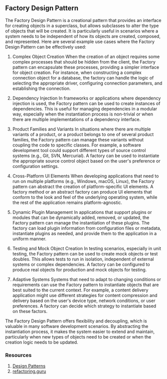 ## Factory Design Pattern

The Factory Design Pattern is a creational pattern that provides an interface for creating objects in a superclass, but allows subclasses to alter the type of objects that will be created. It is particularly useful in scenarios where a system needs to be independent of how its objects are created, composed, and represented. Here are several example use cases where the Factory Design Pattern can be effectively used:

1. Complex Object Creation
   When the creation of an object requires some complex processes that should be hidden from the client, the Factory pattern can encapsulate these processes, providing a simpler interface for object creation. For instance, when constructing a complex connection object for a database, the factory can handle the logic of selecting the appropriate driver, configuring connection parameters, and establishing the connection.

2. Dependency Injection
   In frameworks or applications where dependency injection is used, the Factory pattern can be used to create instances of dependencies. This is useful for managing dependencies in a modular way, especially when the instantiation process is non-trivial or when there are multiple implementations of a dependency interface.

3. Product Families and Variants
   In situations where there are multiple variants of a product, or a product belongs to one of several product families, the Factory pattern can manage these variants without coupling the code to specific classes. For example, a software development tool could support different types of source control systems (e.g., Git, SVN, Mercurial). A factory can be used to instantiate the appropriate source control object based on the user's preference or configuration settings.

4. Cross-Platform UI Elements
   When developing applications that need to run on multiple platforms (e.g., Windows, macOS, Linux), the Factory pattern can abstract the creation of platform-specific UI elements. A factory method or an abstract factory can produce UI elements that conform to the look and feel of the underlying operating system, while the rest of the application remains platform-agnostic.

5. Dynamic Plugin Management
   In applications that support plugins or modules that can be dynamically added, removed, or updated, the Factory pattern can manage the instantiation of these plugins. The factory can load plugin information from configuration files or metadata, instantiate plugins as needed, and provide them to the application in a uniform manner.

6. Testing and Mock Object Creation
   In testing scenarios, especially in unit testing, the Factory pattern can be used to create mock objects or test doubles. This allows tests to run in isolation, independent of external systems or complex dependencies. A factory can be configured to produce real objects for production and mock objects for testing.

7. Adaptive Systems
   Systems that need to adapt to changing conditions or requirements can use the Factory pattern to instantiate objects that are best suited to the current context. For example, a content delivery application might use different strategies for content compression and delivery based on the user's device type, network conditions, or user preferences. A factory can decide which strategy to instantiate based on these factors.

The Factory Design Pattern offers flexibility and decoupling, which is valuable in many software development scenarios. By abstracting the instantiation process, it makes the system easier to extend and maintain, particularly when new types of objects need to be created or when the creation logic needs to be updated.

### Resources
1. [Design Patterns](https://www.amazon.com/Design-Patterns-Elements-Reusable-Object-Oriented/dp/0201633612)
2. [refactoring.guru](https://refactoring.guru/design-patterns/factory-method)